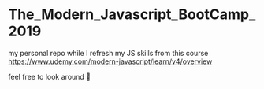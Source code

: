 # The_Modern_Javascript_BootCamp_2019
my personal repo while I refresh my JS skills from this course
https://www.udemy.com/modern-javascript/learn/v4/overview

feel free to look around 👀
